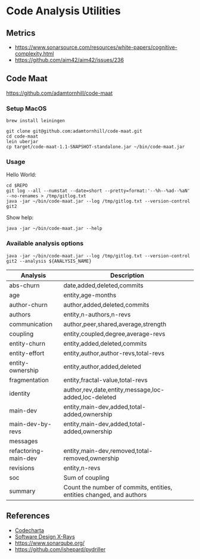 # Code Analysis Utilities

## Metrics
- https://www.sonarsource.com/resources/white-papers/cognitive-complexity.html
- https://github.com/aim42/aim42/issues/236




## Code Maat

https://github.com/adamtornhill/code-maat

### Setup MacOS

```
brew install leiningen

git clone git@github.com:adamtornhill/code-maat.git
cd code-maat
lein uberjar
cp target/code-maat-1.1-SNAPSHOT-standalone.jar ~/bin/code-maat.jar
```

### Usage

Hello World:
```
cd $REPO
git log --all --numstat --date=short --pretty=format:'--%h--%ad--%aN' --no-renames > /tmp/gitlog.txt
java -jar ~/bin/code-maat.jar --log /tmp/gitlog.txt --version-control git2
```

Show help:
```
java -jar ~/bin/code-maat.jar --help
```

### Available analysis options

```
java -jar ~/bin/code-maat.jar --log /tmp/gitlog.txt --version-control git2 --analysis ${ANALYSIS_NAME}
```

| Analysis | Description |
|--------|-------------|
| abs-churn | date,added,deleted,commits |
| age | entity,age-months |
| author-churn | author,added,deleted,commits |
| authors | entity,n-authors,n-revs |
| communication | author,peer,shared,average,strength |
| coupling | entity,coupled,degree,average-revs |
| entity-churn | entity,added,deleted,commits |
| entity-effort | entity,author,author-revs,total-revs |
| entity-ownership | entity,author,added,deleted |
| fragmentation | entity,fractal-value,total-revs |
| identity | author,rev,date,entity,message,loc-added,loc-deleted |
| main-dev | entity,main-dev,added,total-added,ownership |
| main-dev-by-revs | entity,main-dev,added,total-added,ownership |
| messages |  |
| refactoring-main-dev | entity,main-dev,removed,total-removed,ownership |
| revisions | entity,n-revs |
| soc | Sum of coupling |
| summary | Count the number of commits, entities, entities changed, and authors |

## References

- [Codecharta](https://maibornwolff.github.io/codecharta/)
- [Software Design X-Rays](https://pragprog.com/book/atevol/software-design-x-rays)
- https://www.sonarqube.org/
- https://github.com/ishepard/pydriller

